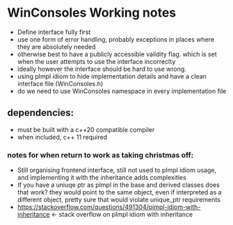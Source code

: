 # WinConsoles Working notes

-   Define interface fully first
-   use one form of error handling, probably exceptions in places where they are absolutely needed
-   otherwise best to have a publicly accessible validity flag. which is set when the user attempts to use the interface incorreclty
-   ideally however the interface should be hard to use wrong.
-   using pImpl idiom to hide implementation details and have a clean interface file (WinConsoles.h)
-   do we need to use WinConsoles namespace in every implementation file

## dependencies:

-   must be built with a c++20 compatible compiler
-   when included, c++ 11 required

### notes for when return to work as taking christmas off:

-   Still organising frontend interface, still not used to pImpl idiom usage, and implementing it with the inheritance adds complexities
-   If you have a uniuqe ptr as pImpl in the base and derived classes does that work? they would point to the same object, even if interpreted as a different object, pretty sure that would violate unique_ptr requirements
-   https://stackoverflow.com/questions/491304/pimpl-idiom-with-inheritance <- stack overflow on pImpl idiom with inheritance
